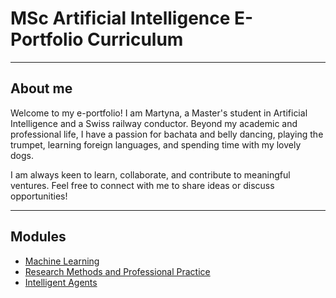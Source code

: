# MSc Artificial Intelligence E-Portfolio Curriculum

---

## About me

Welcome to my e-portfolio! I am Martyna, a Master's student in Artificial Intelligence and a Swiss railway conductor. Beyond my academic and professional life, I have a passion for bachata and belly dancing, playing the trumpet, learning foreign languages, and spending time with my lovely dogs.

I am always keen to learn, collaborate, and contribute to meaningful ventures. Feel free to connect with me to share ideas or discuss opportunities!

---
## Modules

- [Machine Learning](machine-learning/index.md)
- [Research Methods and Professional Practice](research-methods/index.md)
- [Intelligent Agents](intelligent-agents/index.md)
